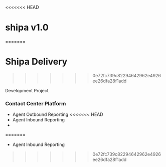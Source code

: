 <<<<<<< HEAD
# shipa v1.0
=======
# Shipa Delivery
>>>>>>> 0e72fc739c82294642962e4926ee26dfa28f1add

Development Project

### Contact Center Platform

- Agent Outbound Reporting
<<<<<<< HEAD
- Agent Inbound Reporting
- 
=======
- Agent Inbound Reporting 
>>>>>>> 0e72fc739c82294642962e4926ee26dfa28f1add
